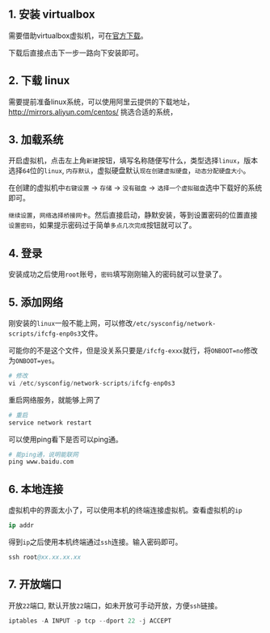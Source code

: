 ## 1. 安装 virtualbox

需要借助virtualbox虚拟机，可在[官方下载](https://www.virtualbox.org/)。

下载后直接点击下一步一路向下安装即可。

## 2. 下载 linux

需要提前准备linux系统，可以使用阿里云提供的下载地址，http://mirrors.aliyun.com/centos/ 挑选合适的系统，

## 3. 加载系统

开启虚拟机，点击左上角```新建```按钮，填写名称随便写什么，类型选择```linux```，版本选择```64```位的```linux```, ```内存默认```，虚拟硬盘默认```现在创建虚拟硬盘```，```动态分配硬盘大小```。

在创建的虚拟机中```右键设置``` -> ```存储``` -> ```没有磁盘``` -> ```选择一个虚拟磁盘```选中下载好的系统即可。

```继续设置```，```网络选择桥接网卡```。然后直接启动，静默安装，等到设置密码的位置直接```设置密码```，如果提示密码过于简单```多点几次完成```按钮就可以了。

## 4. 登录

安装成功之后使用```root```账号，```密码```填写刚刚输入的密码就可以登录了。

## 5. 添加网络

刚安装的```linux```一般不能上网，可以修改```/etc/sysconfig/network-scripts/ifcfg-enp0s3```文件。

可能你的不是这个文件，但是没关系只要是```/ifcfg-exxx```就行，将```ONBOOT=no```修改为```ONBOOT=yes```。

```s
# 修改
vi /etc/sysconfig/network-scripts/ifcfg-enp0s3
```

重启网络服务，就能够上网了

```s
# 重启
service network restart
```

可以使用ping看下是否可以ping通。

```s
# 能ping通，说明能联网
ping www.baidu.com 
```

## 6. 本地连接

虚拟机中的界面太小了，可以使用本机的终端连接虚拟机。查看虚拟机的```ip```

```s
ip addr
```

得到```ip```之后使用本机终端通过```ssh```连接。输入密码即可。

```s
ssh root@xx.xx.xx.xx
```

## 7. 开放端口

开放```22```端口, 默认开放```22```端口，如未开放可手动开放，方便```ssh```链接。

```s
iptables -A INPUT -p tcp --dport 22 -j ACCEPT
```
